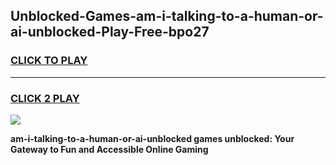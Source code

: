 
## Unblocked-Games-am-i-talking-to-a-human-or-ai-unblocked-Play-Free-bpo27
<h3>
<a href="https://premium76.site?title=am-i-talking-to-a-human-or-ai-unblocked&ref=23A">CLICK TO PLAY</a></h3>
<hr>

<h3>
<a href="https://premium76.site?title=am-i-talking-to-a-human-or-ai-unblocked&ref=23A">CLICK 2 PLAY</a>
  
</h3>

<a href="https://premium76.site?title=am-i-talking-to-a-human-or-ai-unblocked&ref=23A"><img src="https://clearcache.store/games.png"></a>


**am-i-talking-to-a-human-or-ai-unblocked games unblocked: Your Gateway to Fun and Accessible Online Gaming**
